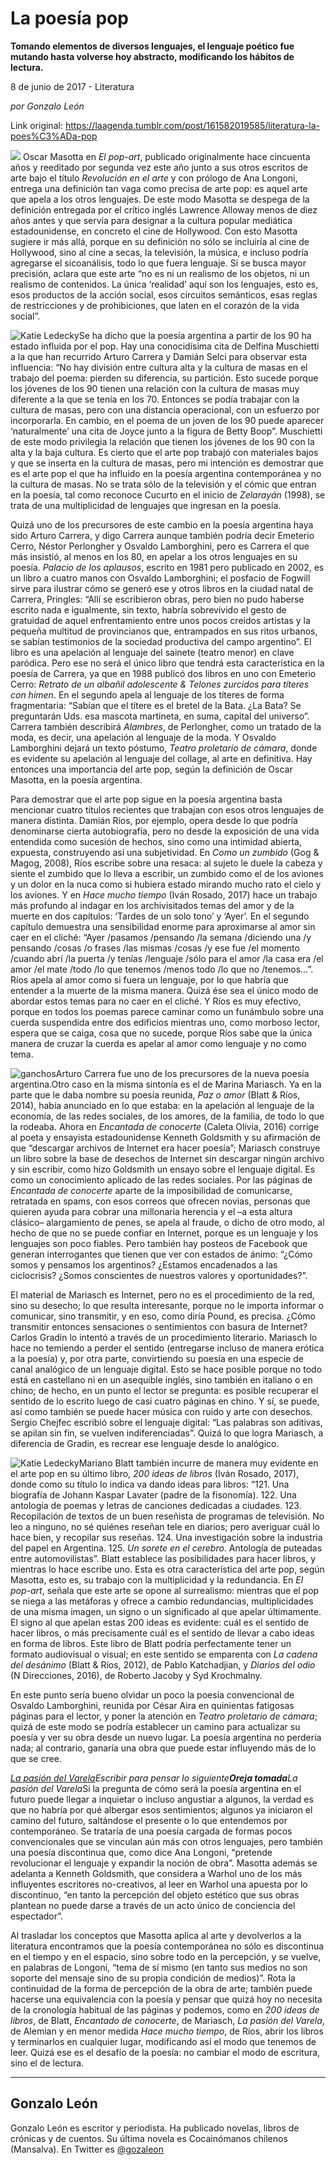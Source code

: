 # La poesía pop

**Tomando elementos de diversos lenguajes, el lenguaje poético fue mutando hasta volverse hoy abstracto, modificando los hábitos de lectura.**

8 de junio de 2017 - Literatura

_por Gonzalo León_

Link original: https://laagenda.tumblr.com/post/161582019585/literatura-la-poes%C3%ADa-pop

![](https://64.media.tumblr.com/e38e88db322724f005c4a729fa6a344c/tumblr_inline_pk08nmUs1V1t6q87u_500.jpg)
Oscar Masotta en *El pop-art*, publicado originalmente hace cincuenta años y reeditado por segunda vez este año junto a sus otros escritos de arte bajo el título *Revolución en el arte* y con prólogo de Ana Longoni, entrega una definición tan vaga como precisa de arte pop: es aquel arte que apela a los otros lenguajes. De este modo Masotta se despega de la definición entregada por el crítico inglés Lawrence Alloway menos de diez años antes y que servía para designar a la cultura popular mediática estadounidense, en concreto el cine de Hollywood. Con esto Masotta sugiere ir más allá, porque en su definición no sólo se incluiría al cine de Hollywood, sino al cine a secas, la televisión, la música, e incluso podría agregarse el sicoanálisis, todo lo que fuera lenguaje. Si se busca mayor precisión, aclara que este arte “no es ni un realismo de los objetos, ni un realismo de contenidos. La única ‘realidad’ aquí son los lenguajes, esto es, esos productos de la acción social, esos circuitos semánticos, esas reglas de restricciones y de prohibiciones, que laten en el corazón de la vida social”. 

![Katie Ledecky](https://64.media.tumblr.com/a6319be22f8be5b5d9767c4dbfe6a89d/tumblr_inline_pk08nmjDZ11t6q87u_250.jpg)Se ha dicho que la poesía argentina a partir de los 90 ha estado influida por el pop. Hay una conocidísima cita de Delfina Muschietti a la que han recurrido Arturo Carrera y Damián Selci para observar esta influencia: “No hay división entre cultura alta y la cultura de masas en el trabajo del poema: pierden su diferencia, su partición. Esto sucede porque los jóvenes de los 90 tienen una relación con la cultura de masas muy diferente a la que se tenía en los 70. Entonces se podía trabajar con la cultura de masas, pero con una distancia operacional, con un esfuerzo por incorporarla. En cambio, en el poema de un joven de los 90 puede aparecer ‘naturalmente’ una cita de Joyce junto a la figura de Betty Boop”. Muschietti de este modo privilegia la relación que tienen los jóvenes de los 90 con la alta y la baja cultura. Es cierto que el arte pop trabajó con materiales bajos y que se inserta en la cultura de masas, pero mi intención es demostrar que es el arte pop el que ha influido en la poesía argentina contemporánea y no la cultura de masas. No se trata sólo de la televisión y el cómic que entran en la poesía, tal como reconoce Cucurto en el inicio de *Zelarayán*  (1998), se trata de una multiplicidad de lenguajes que ingresan en la poesía. 

Quizá uno de los precursores de este cambio en la poesía argentina haya sido Arturo Carrera, y digo Carrera aunque también podría decir Emeterio Cerro, Néstor Perlongher y Osvaldo Lamborghini, pero es Carrera el que más insistió, al menos en los 80, en apelar a los otros lenguajes en su poesía. *Palacio de los aplausos*, escrito en 1981 pero publicado en 2002, es un libro a cuatro manos con Osvaldo Lamborghini; el posfacio de Fogwill sirve para ilustrar cómo se generó ese y otros libros en la ciudad natal de Carrera, Pringles: “Allí se escribieron obras, pero bien no pudo haberse escrito nada e igualmente, sin texto, habría sobrevivido el gesto de gratuidad de aquel enfrentamiento entre unos pocos creídos artistas y la pequeña multitud de provincianos que, entrampados en sus ritos urbanos, se sabían testimonios de la sociedad productiva del campo argentino”. El libro es una apelación al lenguaje del sainete (teatro menor) en clave paródica. Pero ese no será el único libro que tendrá esta característica en la poesía de Carrera, ya que en 1988 publicó dos libros en uno con Emeterio Cerro: *Retrato de un albañil adolescente & Telones zurcidos para títeres con himen*. En el segundo apela al lenguaje de los títeres de forma fragmentaria: “Sabían que el títere es el bretel de la Bata. ¿La Bata? Se preguntarán Uds. esa mascota martineta, en suma, capital del universo”. Carrera también describirá *Alambres*, de Perlongher, como un tratado de la moda, es decir, una apelación al lenguaje de la moda. Y Osvaldo Lamborghini dejará un texto póstumo, *Teatro proletario de cámara*, donde es evidente su apelación al lenguaje del collage, al arte en definitiva. Hay entonces una importancia del arte pop, según la definición de Oscar Masotta, en la poesía argentina. 

Para demostrar que el arte pop sigue en la poesía argentina basta mencionar cuatro títulos recientes que trabajan con esos otros lenguajes de manera distinta. Damián Ríos, por ejemplo, opera desde lo que podría denominarse cierta autobiografía, pero no desde la exposición de una vida entendida como sucesión de hechos, sino como una intimidad abierta, expuesta, construyendo así una subjetividad. En *Como un zumbido*  (Gog & Magog, 2008), Ríos escribe sobre una resaca: al sujeto le duele la cabeza y siente el zumbido que lo lleva a escribir, un zumbido como el de los aviones y un dolor en la nuca como si hubiera estado mirando mucho rato el cielo y los aviones. Y en *Hace mucho tiempo*  (Iván Rosado, 2017) hace un trabajo más profundo al indagar en los archivisitados temas del amor y de la muerte en dos capítulos: ‘Tardes de un solo tono’ y ‘Ayer’. En el segundo capítulo demuestra una sensibilidad enorme para aproximarse al amor sin caer en el cliché: “Ayer /pasamos /pensando /la semana /diciendo una /y pensando /cosas /o frases /las mismas /cosas /y ese fue /el momento /cuando abrí /la puerta /y tenías /lenguaje /sólo para el amor /la casa era /el amor /el mate /todo /lo que tenemos /menos todo /lo que no /tenemos…”. Ríos apela al amor como si fuera un lenguaje, por lo que habría que entender a la muerte de la misma manera. Quizá ése sea el único modo de abordar estos temas para no caer en el cliché. Y Ríos es muy efectivo, porque en todos los poemas parece caminar como un funámbulo sobre una cuerda suspendida entre dos edificios mientras uno, como morboso lector, espera que se caiga, cosa que no sucede, porque Ríos sabe que la única manera de cruzar la cuerda es apelar al amor como lenguaje y no como tema. 

![ganchos](https://64.media.tumblr.com/36c6ec8cf4cf108c6aebbd89622a75d6/tumblr_inline_pk08nmE0se1t6q87u_500.jpg)Arturo Carrera fue uno de los precursores de la nueva poesía argentina.Otro caso en la misma sintonía es el de Marina Mariasch. Ya en la parte que le daba nombre su poesía reunida, *Paz o amor*  (Blatt & Ríos, 2014), había anunciado en lo que estaba: en la apelación al lenguaje de la economía, de las redes sociales, de los amores, de la familia, de todo lo que la rodeaba. Ahora en *Encantada de conocerte*  (Caleta Olivia, 2016) corrige al poeta y ensayista estadounidense Kenneth Goldsmith y su afirmación de que “descargar archivos de Internet era hacer poesía”; Mariasch construye un libro sobre la base de desechos de Internet sin descargar ningún archivo y sin escribir, como hizo Goldsmith un ensayo sobre el lenguaje digital. Es como un conocimiento aplicado de las redes sociales. Por las páginas de *Encantada de conocerte* aparte de la imposibilidad de comunicarse, retratada en spams, con esos correos que ofrecen novias, personas que quieren ayuda para cobrar una millonaria herencia y el –a esta altura clásico– alargamiento de penes, se apela al fraude, o dicho de otro modo, al hecho de que no se puede confiar en Internet, porque es un lenguaje y los lenguajes son poco fiables. Pero también hay posteos de Facebook que generan interrogantes que tienen que ver con estados de ánimo: “¿Cómo somos y pensamos los argentinos? ¿Estamos encadenados a las ciclocrisis? ¿Somos conscientes de nuestros valores y oportunidades?”. 

El material de Mariasch es Internet, pero no es el procedimiento de la red, sino su desecho; lo que resulta interesante, porque no le importa informar o comunicar, sino transmitir, y en eso, como diría Pound, es precisa. ¿Cómo transmitir entonces sensaciones o sentimientos con basura de Internet? Carlos Gradin lo intentó a través de un procedimiento literario. Mariasch lo hace no temiendo a perder el sentido (entregarse incluso de manera erótica a la poesía) y, por otra parte, convirtiendo su poesía en una especie de canal analógico de un lenguaje digital. Esto se hace posible porque no todo está en castellano ni en un asequible inglés, sino también en italiano o en chino; de hecho, en un punto el lector se pregunta: es posible recuperar el sentido de lo escrito luego de casi cuatro páginas en chino. Y sí, se puede, así como también se puede hacer música con ruido y arte con desechos. Sergio Chejfec escribió sobre el lenguaje digital: “Las palabras son aditivas, se apilan sin fin, se vuelven indiferenciadas”. Quizá lo que logra Mariasch, a diferencia de Gradin, es recrear ese lenguaje desde lo analógico. 

![Katie Ledecky](https://64.media.tumblr.com/e2324f42983f6686c527fddfcafb0b94/tumblr_inline_pk08nnnA9z1t6q87u_250.jpg)Mariano Blatt también incurre de manera muy evidente en el arte pop en su último libro, *200 ideas de libros* (Iván Rosado, 2017), donde como su título lo indica va dando ideas para libros: “121. Una biografía de Johann Kaspar Lavater (padre de la fisonomía). 122. Una antología de poemas y letras de canciones dedicadas a ciudades. 123. Recopilación de textos de un buen reseñista de programas de televisión. No leo a ninguno, no sé quiénes reseñan tele en diarios; pero averiguar cuál lo hace bien, y recopilar sus reseñas. 124. Una investigación sobre la industria del papel en Argentina. 125. *Un sorete en el cerebro*. Antología de puteadas entre automovilistas”. Blatt establece las posibilidades para hacer libros, y mientras lo hace escribe uno. Esta es otra característica del arte pop, según Masotta, esto es, su trabajo con la multiplicidad y la redundancia. En *El pop-art*, señala que este arte se opone al surrealismo: mientras que el pop se niega a las metáforas y ofrece a cambio redundancias, multiplicidades de una misma imagen, un signo o un significado al que apelar últimamente. El signo al que apelan estas 200 ideas es evidente: cuál es el sentido de hacer libros, o más precisamente cuál es el sentido de llevar a cabo ideas en forma de libros. Este libro de Blatt podría perfectamente tener un formato audiovisual o visual; en este sentido se emparenta con *La cadena del desánimo* (Blatt & Ríos, 2012), de Pablo Katchadjian, y *Diarios del odio* (N Direcciones, 2016), de Roberto Jacoby y Syd Krochmalny. 

En este punto sería bueno olvidar un poco la poesía convencional de Osvaldo Lamborghini, reunida por César Aira en quinientas fatigosas páginas para el lector, y poner la atención en *Teatro proletario de cámara*; quizá de este modo se podría establecer un camino para actualizar su poesía y ver su obra desde un nuevo lugar. La poesía argentina no perdería nada; al contrario, ganaría una obra que puede estar influyendo más de lo que se cree. 

[*La pasión del Varela*](https://www.youtube.com/watch?v=Rkd6Nd5A75Q)*Escribir para pensar lo siguiente**Oreja tomada**La pasión del Varela*Si la pregunta de cómo será la poesía argentina en el futuro puede llegar a inquietar o incluso angustiar a algunos, la verdad es que no habría por qué albergar esos sentimientos; algunos ya iniciaron el camino del futuro, saltándose el presente o lo que entendemos por contemporáneo. Se trataría de una poesía cargada de formas pocos convencionales que se vinculan aún más con otros lenguajes, pero también una poesía discontinua que, como dice Ana Longoni, “pretende revolucionar el lenguaje y expandir la noción de obra”. Masotta además se adelanta a Kenneth Goldsmith, que considera a Warhol uno de los más influyentes escritores no-creativos, al leer en Warhol una apuesta por lo discontinuo, “en tanto la percepción del objeto estético que sus obras plantean no puede darse a través de un acto único de conciencia del espectador”. 

Al trasladar los conceptos que Masotta aplica al arte y devolverlos a la literatura encontramos que la poesía contemporánea no sólo es discontinua en el tiempo y en el espacio, sino sobre todo en la percepción, y se vuelve, en palabras de Longoni, “tema de sí mismo (en tanto sus medios no son soporte del mensaje sino de su propia condición de medios)”. Rota la continuidad de la forma de percepción de la obra de arte; también puede hacerse una equivalencia con la poesía y pensar que quizá hoy no necesita de la cronología habitual de las páginas y podemos, como en *200 ideas de libros*, de Blatt, *Encantado de conocerte*, de Mariasch, *La pasión del Varela*, de Alemian y en menor medida *Hace mucho tiempo*, de Ríos, abrir los libros y terminarlos en cualquier lugar, modificando así el modo que tenemos de leer. Quizá ese es el desafío de la poesía: no cambiar el modo de escritura, sino el de lectura.

  




---

Gonzalo León
------------

 Gonzalo León es escritor y periodista. Ha publicado novelas, libros de crónicas y de cuentos. Su última novela es Cocainómanos chilenos (Mansalva). En Twitter es [@gozaleon](https://twitter.com/gozaleon) 

